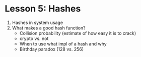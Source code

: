# Lesson 5: Hashes

1. Hashes in system usage
2. What makes a good hash function?
   - Collision probability (estimate of how easy it is to crack)
   - crypto vs. not
   - When to use what impl of a hash and why
   - Birthday paradox (128 vs. 256)
